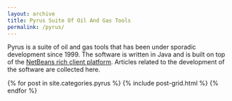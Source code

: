 ```yaml
---
layout: archive
title: Pyrus Suite Of Oil And Gas Tools
permalink: /pyrus/
---
```


Pyrus is a suite of oil and gas tools that has been under sporadic development since 1999. The software is written in Java and is built on top of the [NetBeans rich client platform](https://netbeans.apache.org/tutorial/main/kb/docs/platform/). Articles related to the development of the software are collected here.

<div class="tiles">
{% for post in site.categories.pyrus %}
  {% include post-grid.html %}
{% endfor %}
</div><!-- /.tiles -->